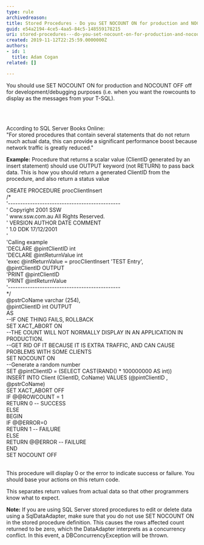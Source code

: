 ```yaml
---
type: rule
archivedreason: 
title: Stored Procedures - Do you SET NOCOUNT ON for production and NOCOUNT OFF off for development/debugging purposes?
guid: e54a2194-4ce5-4aa5-84c5-148559178215
uri: stored-procedures---do-you-set-nocount-on-for-production-and-nocount-off-off-for-developmentdebugging-purposes
created: 2019-11-12T22:25:59.0000000Z
authors:
- id: 1
  title: Adam Cogan
related: []

---
```



<p class="ssw15-rteElement-P">​You should use SET NOCOUNT ON for production and NOCOUNT OFF off for development/debugging purposes (i.e. when you want the rowcounts to display as the messages from your T-SQL).​​<br></p>
<br><excerpt class='endintro'></excerpt><br>
<p>According to SQL Server Books Online&#58;<br>&quot;For stored procedures that contain several statements that do not return much actual data, this can provide a significant performance boost because network traffic is greatly reduced.&quot;</p><p><b>Example&#58;</b> Procedure that returns a scalar value (ClientID generated by an insert statement) should use OUTPUT keyword (not RETURN) to pass back data. This is how you should return a generated ClientID from the procedure, and also return a status value</p><p class="ssw15-rteElement-CodeArea">CREATE PROCEDURE procClientInsert<br>/*<br>'---------------------------------------------- <br>' Copyright 2001 SSW <br>' www.ssw.com.au All Rights Reserved.<br>' VERSION AUTHOR DATE COMMENT <br>' 1.0 DDK 17/12/2001 <br>'<br>'Calling example<br>'DECLARE @pintClientID int<br>'DECLARE @intReturnValue int<br>'exec @intReturnValue = procClientInsert 'TEST Entry', <br>@pintClientID OUTPUT<br>'PRINT @pintClientID<br>'PRINT @intReturnValue<br>'---------------------------------------------- <br>*/<br>@pstrCoName varchar (254),<br>@pintClientID int OUTPUT<br>AS<br>--IF ONE THING FAILS, ROLLBACK<br>SET XACT_ABORT ON<br>--THE COUNT WILL NOT NORMALLY DISPLAY IN AN APPLICATION IN PRODUCTION. <br>--GET RID OF IT BECAUSE IT IS EXTRA TRAFFIC, AND CAN CAUSE <br>PROBLEMS WITH SOME CLIENTS<br>SET NOCOUNT ON<br>--Generate a random number<br>SET @pintClientID = (SELECT CAST(RAND() * 100000000 AS int))<br>INSERT INTO Client (ClientID, CoName) VALUES (@pintClientID , <br>@pstrCoName)<br>SET XACT_ABORT OFF<br>IF @@ROWCOUNT = 1 <br> RETURN 0 -- SUCCESS<br>ELSE<br> BEGIN<br> IF @@ERROR=0 <br> RETURN 1 -- FAILURE <br> ELSE<br> RETURN @@ERROR -- FAILURE <br> END<br>SET NOCOUNT OFF</p><p><br>This procedure will display 0 or the error to indicate success or failure. You should base your actions on this return code.</p><p>This separates return values from actual data so that other programmers know what to expect.</p><p><b>Note&#58;</b>&#160;If you are using SQL Server stored procedures to edit or delete data using a SqlDataAdapter, make sure that you do not use SET NOCOUNT ON in the stored procedure definition. This causes the rows affected count returned to be zero, which the DataAdapter interprets as a concurrency conflict. In this event, a DBConcurrencyException will be thrown.​<br></p>


